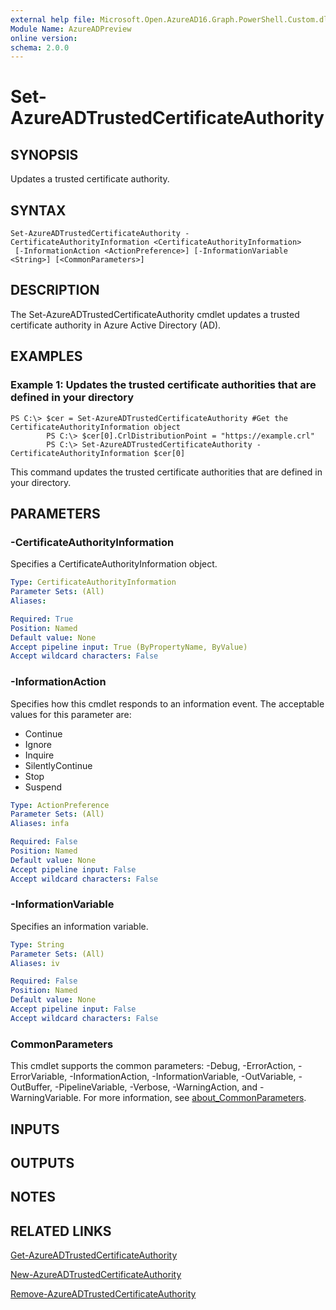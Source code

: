 ```yaml
---
external help file: Microsoft.Open.AzureAD16.Graph.PowerShell.Custom.dll-Help.xml
Module Name: AzureADPreview
online version:
schema: 2.0.0
---
```


# Set-AzureADTrustedCertificateAuthority

## SYNOPSIS
Updates a trusted certificate authority.

## SYNTAX

```
Set-AzureADTrustedCertificateAuthority -CertificateAuthorityInformation <CertificateAuthorityInformation>
 [-InformationAction <ActionPreference>] [-InformationVariable <String>] [<CommonParameters>]
```

## DESCRIPTION
The Set-AzureADTrustedCertificateAuthority cmdlet updates a trusted certificate authority in Azure Active Directory (AD).

## EXAMPLES

### Example 1: Updates the trusted certificate authorities that are defined in your directory
```
PS C:\> $cer = Set-AzureADTrustedCertificateAuthority #Get the CertificateAuthorityInformation object
		PS C:\> $cer[0].CrlDistributionPoint = "https://example.crl"
		PS C:\> Set-AzureADTrustedCertificateAuthority -CertificateAuthorityInformation $cer[0]
```

This command updates the trusted certificate authorities that are defined in your directory.

## PARAMETERS

### -CertificateAuthorityInformation
Specifies a CertificateAuthorityInformation object.

```yaml
Type: CertificateAuthorityInformation
Parameter Sets: (All)
Aliases:

Required: True
Position: Named
Default value: None
Accept pipeline input: True (ByPropertyName, ByValue)
Accept wildcard characters: False
```

### -InformationAction
Specifies how this cmdlet responds to an information event.
The acceptable values for this parameter are:

- Continue
- Ignore
- Inquire
- SilentlyContinue
- Stop
- Suspend

```yaml
Type: ActionPreference
Parameter Sets: (All)
Aliases: infa

Required: False
Position: Named
Default value: None
Accept pipeline input: False
Accept wildcard characters: False
```

### -InformationVariable
Specifies an information variable.

```yaml
Type: String
Parameter Sets: (All)
Aliases: iv

Required: False
Position: Named
Default value: None
Accept pipeline input: False
Accept wildcard characters: False
```

### CommonParameters
This cmdlet supports the common parameters: -Debug, -ErrorAction, -ErrorVariable, -InformationAction, -InformationVariable, -OutVariable, -OutBuffer, -PipelineVariable, -Verbose, -WarningAction, and -WarningVariable. For more information, see [about_CommonParameters](http://go.microsoft.com/fwlink/?LinkID=113216).

## INPUTS

## OUTPUTS

## NOTES

## RELATED LINKS

[Get-AzureADTrustedCertificateAuthority]()

[New-AzureADTrustedCertificateAuthority]()

[Remove-AzureADTrustedCertificateAuthority]()

